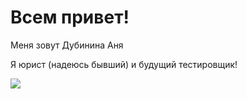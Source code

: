 # Всем привет!

Меня зовут Дубинина Аня

Я юрист (надеюсь бывший) и будущий тестировщик!


![](2481355770.jpg)